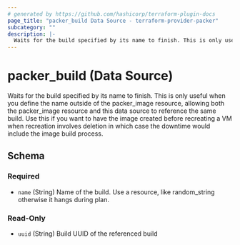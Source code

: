 ```yaml
---
# generated by https://github.com/hashicorp/terraform-plugin-docs
page_title: "packer_build Data Source - terraform-provider-packer"
subcategory: ""
description: |-
  Waits for the build specified by its name to finish. This is only useful when you define the name outside of the packerimage resource, allowing both the packerimage resource and this data source to reference the same build. Use this if you want to have the image created before recreating a VM when recreation involves deletion in which case the downtime would include the image build process.
---
```


# packer_build (Data Source)

Waits for the build specified by its name to finish. This is only useful when you define the name outside of the packer_image resource, allowing both the packer_image resource and this data source to reference the same build. Use this if you want to have the image created before recreating a VM when recreation involves deletion in which case the downtime would include the image build process.



<!-- schema generated by tfplugindocs -->
## Schema

### Required

- `name` (String) Name of the build. Use a resource, like random_string otherwise it hangs during plan.

### Read-Only

- `uuid` (String) Build UUID of the referenced build


